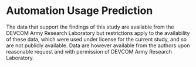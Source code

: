 # Automation Usage Prediction

The data that support the findings of this study are available from the DEVCOM Army Research Laboratory but restrictions apply to the availability of these data, which were used under license for the current study, and so are not publicly available. Data are however available from the authors upon reasonable request and with permission of DEVCOM Army Research Laboratory.
